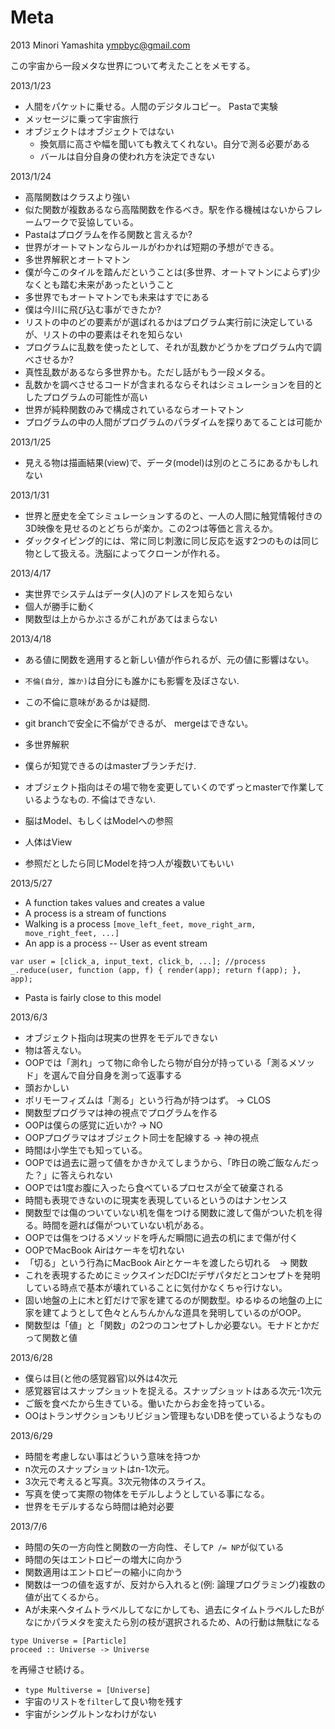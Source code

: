 Meta
====

2013 Minori Yamashita <ympbyc@gmail.com>

この宇宙から一段メタな世界について考えたことをメモする。

2013/1/23

+ 人間をパケットに乗せる。人間のデジタルコピー。 Pastaで実験
+ メッセージに乗って宇宙旅行
+ オブジェクトはオブジェクトではない
  + 換気扇に高さや幅を聞いても教えてくれない。自分で測る必要がある
  + バールは自分自身の使われ方を決定できない

2013/1/24

+ 高階関数はクラスより強い
+ 似た関数が複数あるなら高階関数を作るべき。駅を作る機械はないからフレームワークで妥協している。
+ Pastaはプログラムを作る関数と言えるか?
+ 世界がオートマトンならルールがわかれば短期の予想ができる。
+ 多世界解釈とオートマトン
+ 僕が今このタイルを踏んだということは(多世界、オートマトンによらず)少なくとも踏む未来があったということ
+ 多世界でもオートマトンでも未来はすでにある
+ 僕は今川に飛び込む事ができたか?
+ リストの中のどの要素がが選ばれるかはプログラム実行前に決定しているが、リストの中の要素はそれを知らない
+ プログラムに乱数を使ったとして、それが乱数かどうかをプログラム内で調べさせるか?
+ 真性乱数があるなら多世界かも。ただし話がもう一段メタる。
+ 乱数かを調べさせるコードが含まれるならそれはシミュレーションを目的としたプログラムの可能性が高い
+ 世界が純粋関数のみで構成されているならオートマトン
+ プログラムの中の人間がプログラムのパラダイムを探りあてることは可能か

2013/1/25

+ 見える物は描画結果(view)で、データ(model)は別のところにあるかもしれない

2013/1/31

+ 世界と歴史を全てシミュレーションするのと、一人の人間に触覚情報付きの3D映像を見せるのとどちらが楽か。この2つは等価と言えるか。
+ ダックタイピング的には、常に同じ刺激に同じ反応を返す2つのものは同じ物として扱える。洗脳によってクローンが作れる。


2013/4/17

+ 実世界でシステムはデータ(人)のアドレスを知らない
+ 個人が勝手に動く
+ 関数型は上からかぶさるがこれがあてはまらない

2013/4/18

+ ある値に関数を適用すると新しい値が作られるが、元の値に影響はない。 
+ `不倫(自分, 誰か)`は自分にも誰かにも影響を及ぼさない.
+ この不倫に意味があるかは疑問.
+ git branchで安全に不倫ができるが、 mergeはできない。
+ 多世界解釈
+ 僕らが知覚できるのはmasterブランチだけ.
+ オブジェクト指向はその場で物を変更していくのでずっとmasterで作業しているようなもの. 不倫はできない.

+ 脳はModel、もしくはModelへの参照
+ 人体はView
+ 参照だとしたら同じModelを持つ人が複数いてもいい


2013/5/27

+ A function takes values and creates a value
+ A process is a stream of functions
+ Walking is a process `[move_left_feet, move_right_arm, move_right_feet, ...]`
+ An app is a process -- User as event stream

```
var user = [click_a, input_text, click_b, ...]; //process
_.reduce(user, function (app, f) { render(app); return f(app); }, app);
```

+ Pasta is fairly close to this model


2013/6/3

+ オブジェクト指向は現実の世界をモデルできない
+ 物は答えない。
+ OOPでは「測れ」って物に命令したら物が自分が持っている「測るメソッド」を選んで自分自身を測って返事する
+ 頭おかしい
+ ポリモーフィズムは「測る」という行為が持つはず。 -> CLOS
+ 関数型プログラマは神の視点でプログラムを作る
+ OOPは僕らの感覚に近いか? -> NO
+ OOPプログラマはオブジェクト同士を配線する -> 神の視点
+ 時間は小学生でも知っている。
+ OOPでは過去に遡って値をかきかえてしまうから、「昨日の晩ご飯なんだった？」に答えられない
+ OOPでは1度お腹に入ったら食べているプロセスが全て破棄される
+ 時間も表現できないのに現実を表現しているというのはナンセンス
+ 関数型では傷のついていない机を傷をつける関数に渡して傷がついた机を得る。時間を遡れば傷がついていない机がある。
+ OOPでは傷をつけるメソッドを呼んだ瞬間に過去の机にまで傷が付く
+ OOPでMacBook Airはケーキを切れない
+ 「切る」という行為にMacBook Airとケーキを渡したら切れる　-> 関数
+ これを表現するためにミックスインだDCIだデザパタだとコンセプトを発明している時点で基本が壊れていることに気付かなくちゃ行けない。
+ 固い地盤の上に木と釘だけで家を建てるのが関数型。ゆるゆるの地盤の上に家を建てようとして色々とんちんかんな道具を発明しているのがOOP。
+ 関数型は「値」と「関数」の2つのコンセプトしか必要ない。モナドとかだって関数と値


2013/6/28

+ 僕らは目(と他の感覚器官)以外は4次元
+ 感覚器官はスナップショットを捉える。スナップショットはある次元-1次元
+ ご飯を食べたから生きている。働いたからお金を持っている。
+ OOはトランザクションもリビジョン管理もないDBを使っているようなもの

2013/6/29

+ 時間を考慮しない事はどういう意味を持つか
+ n次元のスナップショットはn-1次元。
+ 3次元で考えると写真。3次元物体のスライス。
+ 写真を使って実際の物体をモデルしようとしている事になる。
+ 世界をモデルするなら時間は絶対必要


2013/7/6

+ 時間の矢の一方向性と関数の一方向性、そして`P /= NP`が似ている
+ 時間の矢はエントロピーの増大に向かう
+ 関数適用はエントロピーの縮小に向かう 
+ 関数は一つの値を返すが、反対から入れると(例: 論理プログラミング)複数の値が出てくるから。
+ Aが未来へタイムトラベルしてなにかしても、過去にタイムトラベルしたBがなにかパラメタを変えたら別の枝が選択されるため、Aの行動は無駄になる

```
type Universe = [Particle]
proceed :: Universe -> Universe
```

を再帰させ続ける。

+ `type Multiverse = [Universe]`
+ 宇宙のリストを`filter`して良い物を残す
+ 宇宙がシングルトンなわけがない
